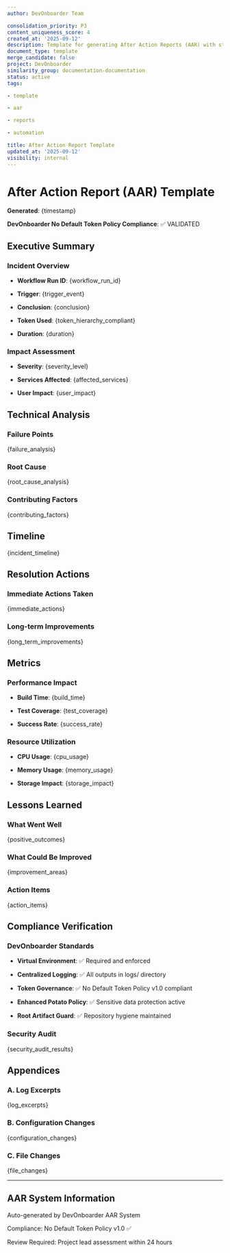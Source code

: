 ```yaml
---
author: DevOnboarder Team

consolidation_priority: P3
content_uniqueness_score: 4
created_at: '2025-09-12'
description: Template for generating After Action Reports (AAR) with standardized formatting
document_type: template
merge_candidate: false
project: DevOnboarder
similarity_group: documentation-documentation
status: active
tags:

- template

- aar

- reports

- automation

title: After Action Report Template
updated_at: '2025-09-12'
visibility: internal
---
```


# After Action Report (AAR) Template

**Generated**: {timestamp}

**DevOnboarder No Default Token Policy Compliance**: ✅ VALIDATED

## Executive Summary

### Incident Overview

- **Workflow Run ID**: {workflow_run_id}

- **Trigger**: {trigger_event}

- **Conclusion**: {conclusion}

- **Token Used**: {token_hierarchy_compliant}

- **Duration**: {duration}

### Impact Assessment

- **Severity**: {severity_level}

- **Services Affected**: {affected_services}

- **User Impact**: {user_impact}

## Technical Analysis

### Failure Points

{failure_analysis}

### Root Cause

{root_cause_analysis}

### Contributing Factors

{contributing_factors}

## Timeline

{incident_timeline}

## Resolution Actions

### Immediate Actions Taken

{immediate_actions}

### Long-term Improvements

{long_term_improvements}

## Metrics

### Performance Impact

- **Build Time**: {build_time}

- **Test Coverage**: {test_coverage}

- **Success Rate**: {success_rate}

### Resource Utilization

- **CPU Usage**: {cpu_usage}

- **Memory Usage**: {memory_usage}

- **Storage Impact**: {storage_impact}

## Lessons Learned

### What Went Well

{positive_outcomes}

### What Could Be Improved

{improvement_areas}

### Action Items

{action_items}

## Compliance Verification

### DevOnboarder Standards

- **Virtual Environment**: ✅ Required and enforced

- **Centralized Logging**: ✅ All outputs in logs/ directory

- **Token Governance**: ✅ No Default Token Policy v1.0 compliant

- **Enhanced Potato Policy**: ✅ Sensitive data protection active

- **Root Artifact Guard**: ✅ Repository hygiene maintained

### Security Audit

{security_audit_results}

## Appendices

### A. Log Excerpts

{log_excerpts}

### B. Configuration Changes

{configuration_changes}

### C. File Changes

{file_changes}

---

## AAR System Information

Auto-generated by DevOnboarder AAR System

Compliance: No Default Token Policy v1.0 ✅

Review Required: Project lead assessment within 24 hours
